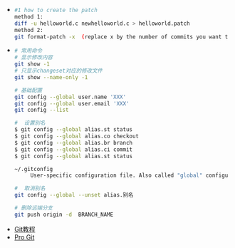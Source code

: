 - ```bash
  #1 how to create the patch
  method 1:
  diff -u helloworld.c newhelloworld.c > helloworld.patch
  method 2:
  git format-patch -x  (replace x by the number of commits you want to extract a patch)
  ```
- ```bash
  # 常用命令
  # 显示修改内容
  git show -1
  # 只显示changeset对应的修改文件
  git show --name-only -1
  
  # 基础配置
  git config --global user.name 'XXX'
  git config --global user.email 'XXX'
  git config --list
  
  #  设置别名
  $ git config --global alias.st status
  $ git config --global alias.co checkout
  $ git config --global alias.br branch
  $ git config --global alias.ci commit
  $ git config --global alias.st status
  
  ~/.gitconfig
       User-specific configuration file. Also called "global" configuration file.
  
  #  取消别名
  git config --global --unset alias.别名
  
  # 删除远端分支
  git push origin -d  BRANCH_NAME
  ```
- [Git教程](https://www.liaoxuefeng.com/wiki/896043488029600)
- [Pro Git](https://git-scm.com/book/zh/v2/)